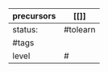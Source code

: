 | precursors | [[]]     |
| ---------- | -------- |
| status:    | #tolearn |
| #tags      |          |
| level      | #        |
